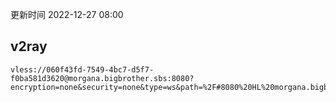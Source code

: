 更新时间 2022-12-27 08:00  

## v2ray  
```  
vless://060f43fd-7549-4bc7-d5f7-f0ba581d3620@morgana.bigbrother.sbs:8080?encryption=none&security=none&type=ws&path=%2F#8080%20HL%20morgana.bigbrother
```  
